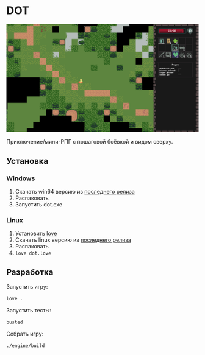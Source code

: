 # DOT

![](assets/screenshots/forest.png)

Приключение/мини-РПГ с пошаговой боёвкой и видом сверху.

## Установка

### Windows

1. Скачать win64 версию из [последнего релиза](https://github.com/girvel/dot/releases/latest)
2. Распаковать
3. Запустить dot.exe

### Linux

1. Установить [love](https://love2d.org)
2. Скачать linux версию из [последнего релиза](https://github.com/girvel/dot/releases/latest)
3. Распаковать
4. `love dot.love`

## Разработка

Запустить игру:

```bash
love .
```

Запустить тесты:

```bash
busted
```

Собрать игру:

```bash
./engine/build
```

